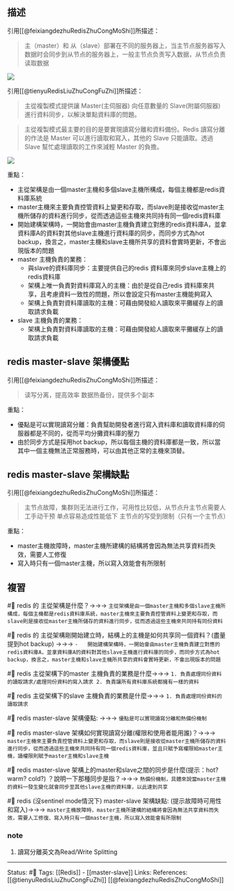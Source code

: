 ## 描述

引用[[@feixiangdezhuRedisZhuCongMoShi]]所描述：
>   主（master）和 从（slave）部署在不同的服务器上，当主节点服务器写入数据时会同步到从节点的服务器上，一般主节点负责写入数据，从节点负责读取数据

![](https://pic2.zhimg.com/80/v2-5d1ddfcf9745f441c44222fda257f72d_720w.jpg)

引用[[@tienyuRedisLiuZhuCongFuZhi]]所描述：
> 主從複製模式提供讓 Master(主伺服器) 向任意數量的 Slave(附屬伺服器) 進行資料同步，以解決單點資料庫的問題。

> 主從複製模式最主要的目的是要實現讀寫分離和資料備份。Redis 讀寫分離的作法是 Master 可以進行讀取和寫入，其他的 Slave 只能讀取。透過 Slave 幫忙處理讀取的工作來減輕 Master 的負擔。

![](https://i.imgur.com/GLSvDQu.png)


重點：
- 主從架構是由一個master主機和多個slave主機所構成，每個主機都是redis資料庫系統
- master主機來主要負責控管資料上變更和存取，而slave則是接收從master主機所儲存的資料進行同步，從而透過這些主機來共同持有同一個redis資料庫
- 開始建構架構時，一開始會由master主機負責建立對應的redis資料庫A，並拿資料庫A的資料對其他slave主機進行資料庫的同步，而同步方式為hot backup，換言之，master主機和slave主機所共享的資料會實時更新，不會出現版本的問題
- master 主機負責的業務：
	- 與slave的資料庫同步：主要提供自己的redis 資料庫來同步slave主機上的redis資料庫
	- 架構上唯一負責對資料庫寫入的主機：由於是從自己redis 資料庫來共享，且考慮資料一致性的問題，所以會設定只有master主機能夠寫入
	- 架構上負責對資料庫讀取的主機：可藉由開發給人讀取來平攤緩存上的讀取請求負載
- slave 主機負責的業務：
	- 架構上負責對資料庫讀取的主機：可藉由開發給人讀取來平攤緩存上的讀取請求負載
## redis master-slave 架構優點
引用[[@feixiangdezhuRedisZhuCongMoShi]]所描述：
> 读写分离，提高效率
> 数据热备份，提供多个副本

重點：
- 優點是可以實現讀寫分離：負責幫助開發者進行寫入資料庫和讀取資料庫的伺服器都是不同的，從而平均分攤資料庫的壓力
- 由於同步方式是採用hot backup，所以每個主機的資料庫都是一致，所以當其中一個主機無法正常服務時，可以由其他正常的主機來頂替。

## redis master-slave 架構缺點
引用[[@feixiangdezhuRedisZhuCongMoShi]]所描述：
> 主节点故障，集群则无法进行工作，可用性比较低，从节点升主节点需要人工手动干预
> 单点容易造成性能低下
> 主节点的写受到限制（只有一个主节点）


重點：
- master主機故障時，master主機所建構的結構將會因為無法共享資料而失效，需要人工修復
- 寫入時只有一個master主機，所以寫入效能會有所限制
## 複習
#🧠 redis 的 主從架構是什麼？->->-> `主從架構是由一個master主機和多個slave主機所構成，每個主機都是redis資料庫系統，master主機來主要負責控管資料上變更和存取，而slave則是接收從master主機所儲存的資料進行同步，從而透過這些主機來共同持有同份資料`
<!--SR:!2022-12-28,75,248-->


#🧠 redis 的 主從架構剛開始建立時，結構上的主機是如何共享同一個資料？(盡量提到hot backup) ->->-> `-   開始建構架構時，一開始會由master主機負責建立對應的redis資料庫A，並拿資料庫A的資料對其他slave主機進行資料庫的同步，而同步方式為hot backup，換言之，master主機和slave主機所共享的資料會實時更新，不會出現版本的問題`
<!--SR:!2023-03-13,175,250-->

#🧠 redis 主從架構下的master 主機負責的業務是什麼->->-> `1. 負責處理同份資料的讀取請求/處理同份資料的寫入請求 2. 負責讓所有資料庫系統都擁有一樣的資料`
<!--SR:!2022-10-31,38,248-->



#🧠  redis 主從架構下的slave 主機負責的業務是什麼->->-> `1. 負責處理同份資料的讀取請求`
<!--SR:!2022-11-07,43,248-->


#🧠 redis master-slave 架構優點: ->->-> `優點是可以實現讀寫分離和熱備份機制`
<!--SR:!2022-11-18,100,248-->

#🧠  redis master-slave 架構如何實現讀寫分離(權限和使用者能用誰)？->->-> `master主機來主要負責控管資料上變更和存取，而slave則是接收從master主機所儲存的資料進行同步，從而透過這些主機來共同持有同一個redis資料庫，並且只賦予寫權限給master主機，讀權限則賦予master主機和slave主機`
<!--SR:!2022-11-09,94,248-->

#🧠   redis master-slave 架構上的master和slave之間的同步是什麼(提示：hot? warm? cold?) ？說明一下那種同步是指？->->-> `熱備份機制，具體來說當master主機的資料一發生變化就會同步至其他slave主機的資料庫，以此達到共享`
<!--SR:!2022-11-25,104,248-->

#🧠 redis (沒sentinel mode情況下) master-slave 架構缺點: (提示故障時可用性和寫入)->->-> `master主機故障時，master主機所建構的結構將會因為無法共享資料而失效，需要人工修復、寫入時只有一個master主機，所以寫入效能會有所限制`
<!--SR:!2022-10-30,85,230-->

### note
1. 讀寫分離英文為Read/Write Splitting



---
Status: #🌱 
Tags:
[[Redis]] - [[master-slave]]
Links:
References:
[[@tienyuRedisLiuZhuCongFuZhi]]
[[@feixiangdezhuRedisZhuCongMoShi]]
